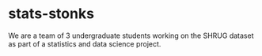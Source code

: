 # stats-stonks
We are a team of 3 undergraduate students working on the SHRUG dataset as part of a statistics and data science project.
